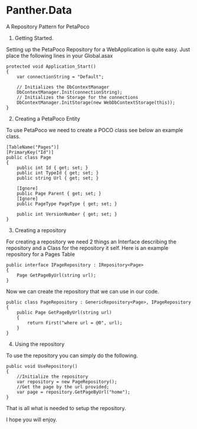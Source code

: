 Panther.Data
============

A Repository Pattern for PetaPoco

1. Getting Started.

Setting up the PetaPoco Repository for a WebApplication is quite easy. 
Just place the following lines in your Global.asax

	protected void Application_Start()
	{
		var connectionString = "Default";

		// Initializes the DbContextManager
		DbContextManager.Init(connectionString);
		// Initializes the Storage for the connections
		DbContextManager.InitStorage(new WebDbContextStorage(this));
	}

2. Creating a PetaPoco Entity

To use PetaPoco we need to create a POCO class see below an example class.

	[TableName("Pages")]
	[PrimaryKey("Id")]
	public class Page
	{
		public int Id { get; set; }
		public int TypeId { get; set; }
		public string Url { get; set; }

		[Ignore]
		public Page Parent { get; set; }
		[Ignore]
		public PageType PageType { get; set; }

		public int VersionNumber { get; set; }
	}

3. Creating a repository

For creating a repository we need 2 things an Interface describing the repository and a Class for the repository it self.
Here is an example repository for a Pages Table

	public interface IPageRepository : IRepository<Page>
	{
		Page GetPageByUrl(string url);
	}

Now we can create the repository that we can use in our code.

	public class PageRepository : GenericRepository<Page>, IPageRepository
	{
		public Page GetPageByUrl(string url)
		{
			return First("where url = @0", url);
		}
	}

4. Using the repository

To use the repository you can simply do the following.

	public void UseRepository()
	{
		//Initialize the repository
		var repository = new PageRepository();
		//Get the page by the url provided;
		var page = repository.GetPageByUrl("home");
	}


That is all what is needed to setup the repository.

I hope you will enjoy.